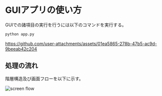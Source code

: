 # GUIアプリの使い方

GUIでの諸項目の実行を行うには以下のコマンドを実行する。

```bash
python app.py
```

https://github.com/user-attachments/assets/01ea5865-278b-47b5-ac9d-9beeab42c204

## 処理の流れ

階層構造及び画面フローを以下に示す。

![screen flow](https://github.com/user-attachments/assets/44a09f86-2325-4a2d-bc8b-db9eba29fe86)
